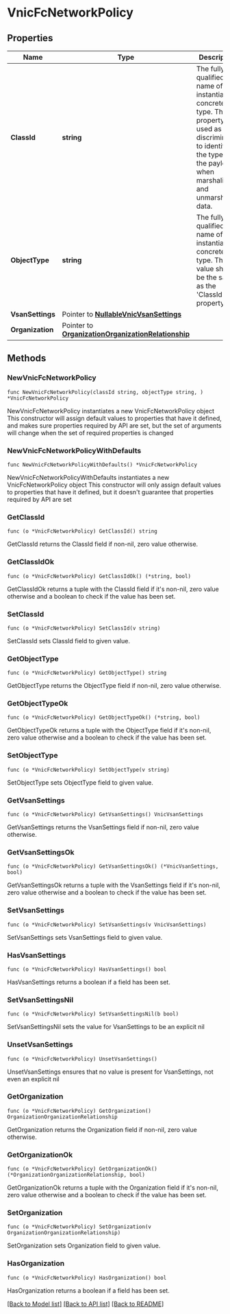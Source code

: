 # VnicFcNetworkPolicy

## Properties

Name | Type | Description | Notes
------------ | ------------- | ------------- | -------------
**ClassId** | **string** | The fully-qualified name of the instantiated, concrete type. This property is used as a discriminator to identify the type of the payload when marshaling and unmarshaling data. | [default to "vnic.FcNetworkPolicy"]
**ObjectType** | **string** | The fully-qualified name of the instantiated, concrete type. The value should be the same as the &#39;ClassId&#39; property. | [default to "vnic.FcNetworkPolicy"]
**VsanSettings** | Pointer to [**NullableVnicVsanSettings**](vnic.VsanSettings.md) |  | [optional] 
**Organization** | Pointer to [**OrganizationOrganizationRelationship**](organization.Organization.Relationship.md) |  | [optional] 

## Methods

### NewVnicFcNetworkPolicy

`func NewVnicFcNetworkPolicy(classId string, objectType string, ) *VnicFcNetworkPolicy`

NewVnicFcNetworkPolicy instantiates a new VnicFcNetworkPolicy object
This constructor will assign default values to properties that have it defined,
and makes sure properties required by API are set, but the set of arguments
will change when the set of required properties is changed

### NewVnicFcNetworkPolicyWithDefaults

`func NewVnicFcNetworkPolicyWithDefaults() *VnicFcNetworkPolicy`

NewVnicFcNetworkPolicyWithDefaults instantiates a new VnicFcNetworkPolicy object
This constructor will only assign default values to properties that have it defined,
but it doesn't guarantee that properties required by API are set

### GetClassId

`func (o *VnicFcNetworkPolicy) GetClassId() string`

GetClassId returns the ClassId field if non-nil, zero value otherwise.

### GetClassIdOk

`func (o *VnicFcNetworkPolicy) GetClassIdOk() (*string, bool)`

GetClassIdOk returns a tuple with the ClassId field if it's non-nil, zero value otherwise
and a boolean to check if the value has been set.

### SetClassId

`func (o *VnicFcNetworkPolicy) SetClassId(v string)`

SetClassId sets ClassId field to given value.


### GetObjectType

`func (o *VnicFcNetworkPolicy) GetObjectType() string`

GetObjectType returns the ObjectType field if non-nil, zero value otherwise.

### GetObjectTypeOk

`func (o *VnicFcNetworkPolicy) GetObjectTypeOk() (*string, bool)`

GetObjectTypeOk returns a tuple with the ObjectType field if it's non-nil, zero value otherwise
and a boolean to check if the value has been set.

### SetObjectType

`func (o *VnicFcNetworkPolicy) SetObjectType(v string)`

SetObjectType sets ObjectType field to given value.


### GetVsanSettings

`func (o *VnicFcNetworkPolicy) GetVsanSettings() VnicVsanSettings`

GetVsanSettings returns the VsanSettings field if non-nil, zero value otherwise.

### GetVsanSettingsOk

`func (o *VnicFcNetworkPolicy) GetVsanSettingsOk() (*VnicVsanSettings, bool)`

GetVsanSettingsOk returns a tuple with the VsanSettings field if it's non-nil, zero value otherwise
and a boolean to check if the value has been set.

### SetVsanSettings

`func (o *VnicFcNetworkPolicy) SetVsanSettings(v VnicVsanSettings)`

SetVsanSettings sets VsanSettings field to given value.

### HasVsanSettings

`func (o *VnicFcNetworkPolicy) HasVsanSettings() bool`

HasVsanSettings returns a boolean if a field has been set.

### SetVsanSettingsNil

`func (o *VnicFcNetworkPolicy) SetVsanSettingsNil(b bool)`

 SetVsanSettingsNil sets the value for VsanSettings to be an explicit nil

### UnsetVsanSettings
`func (o *VnicFcNetworkPolicy) UnsetVsanSettings()`

UnsetVsanSettings ensures that no value is present for VsanSettings, not even an explicit nil
### GetOrganization

`func (o *VnicFcNetworkPolicy) GetOrganization() OrganizationOrganizationRelationship`

GetOrganization returns the Organization field if non-nil, zero value otherwise.

### GetOrganizationOk

`func (o *VnicFcNetworkPolicy) GetOrganizationOk() (*OrganizationOrganizationRelationship, bool)`

GetOrganizationOk returns a tuple with the Organization field if it's non-nil, zero value otherwise
and a boolean to check if the value has been set.

### SetOrganization

`func (o *VnicFcNetworkPolicy) SetOrganization(v OrganizationOrganizationRelationship)`

SetOrganization sets Organization field to given value.

### HasOrganization

`func (o *VnicFcNetworkPolicy) HasOrganization() bool`

HasOrganization returns a boolean if a field has been set.


[[Back to Model list]](../README.md#documentation-for-models) [[Back to API list]](../README.md#documentation-for-api-endpoints) [[Back to README]](../README.md)


